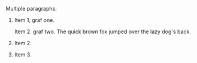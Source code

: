 Multiple paragraphs:

1.  Item 1, graf one.

    Item 2. graf two. The quick brown fox jumped over the lazy dog's back.

2.  Item 2.

3.  Item 3.